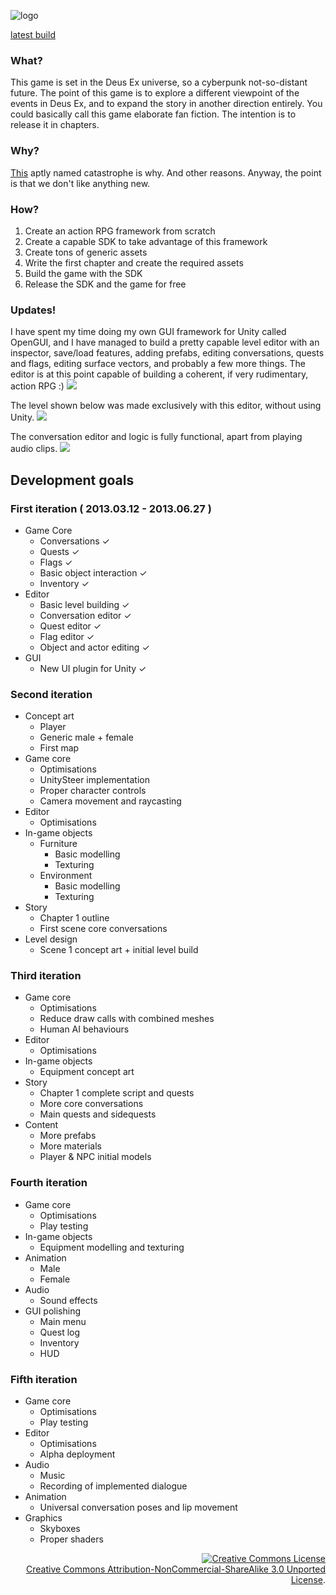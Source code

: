![logo](https://raw.github.com/mrzapp/vongott/master/vongott/Blender/render.png)

<a href="https://www.dropbox.com/s/z12t78ir3dk2wyb/Build.zip">latest build</a>

### What?
This game is set in the Deus Ex universe, so a cyberpunk not-so-distant future. The point of this game is to explore a different viewpoint of the events in Deus Ex, and to expand the story in another direction entirely. You could basically call this game elaborate fan fiction. The intention is to release it in chapters. 

### Why?
<a href="http://www.youtube.com/watch?v=p1b8k469DbY#at=188">This</a> aptly named catastrophe is why. And other reasons. Anyway, the point is that we don't like anything new.

### How?
1. Create an action RPG framework from scratch
2. Create a capable SDK to take advantage of this framework
3. Create tons of generic assets
4. Write the first chapter and create the required assets
5. Build the game with the SDK
6. Release the SDK and the game for free

### Updates!
I have spent my time doing my own GUI framework for Unity called OpenGUI, and I have managed to build a pretty capable level editor with an inspector, save/load features, adding prefabs, editing conversations, quests and flags, editing surface vectors, and probably a few more things. The editor is at this point capable of building a coherent, if very rudimentary, action RPG :)
<img src="https://raw.github.com/mrzapp/vongott/master/img/demo_windows.png" />

The level shown below was made exclusively with this editor, without using Unity.
<img src="https://raw.github.com/mrzapp/vongott/master/img/demo_level.png" />

The conversation editor and logic is fully functional, apart from playing audio clips.
<img src="https://raw.github.com/mrzapp/vongott/master/img/demo_convo.png" />

## Development goals

### First iteration ( 2013.03.12 - 2013.06.27 )
- Game Core
	- Conversations &#x2713;
	- Quests &#x2713;
	- Flags &#x2713;
	- Basic object interaction &#x2713;
	- Inventory &#x2713;
- Editor
	- Basic level building &#x2713;
	- Conversation editor &#x2713;
	- Quest editor &#x2713;
	- Flag editor &#x2713;
	- Object and actor editing &#x2713;
- GUI
	- New UI plugin for Unity &#x2713;

### Second iteration
- Concept art
	- Player
	- Generic male + female
	- First map
- Game core
	- Optimisations
	- UnitySteer implementation
	- Proper character controls
	- Camera movement and raycasting
- Editor
	- Optimisations
- In-game objects
	- Furniture
		- Basic modelling 
		- Texturing
	- Environment
		- Basic modelling
		- Texturing
- Story
	- Chapter 1 outline
	- First scene core conversations
- Level design
	- Scene 1 concept art + initial level build

### Third iteration
- Game core
	- Optimisations
	- Reduce draw calls with combined meshes
	- Human AI behaviours
- Editor
	- Optimisations
- In-game objects
	- Equipment concept art 
- Story
	- Chapter 1 complete script and quests
	- More core conversations
	- Main quests and sidequests
- Content
	- More prefabs
	- More materials
	- Player & NPC initial models

### Fourth iteration
- Game core
	- Optimisations
	- Play testing
- In-game objects
	- Equipment modelling and texturing
- Animation
	- Male
	- Female
- Audio
	- Sound effects
- GUI polishing
	- Main menu 
	- Quest log
	- Inventory
	- HUD

### Fifth iteration
- Game core
	- Optimisations
	- Play testing
- Editor
	- Optimisations
	- Alpha deployment 
- Audio
	- Music
	- Recording of implemented dialogue
- Animation
	- Universal conversation poses and lip movement
- Graphics
	- Skyboxes
	- Proper shaders
	

<p align=right>
  <a rel="license" href="http://creativecommons.org/licenses/by-nc-sa/3.0/deed.en_US"><img alt="Creative Commons License" style="border-width:0" src="http://i.creativecommons.org/l/by-nc-sa/3.0/88x31.png" /></a>
  <br />
  <a rel="license" href="http://creativecommons.org/licenses/by-nc-sa/3.0/deed.en_US">Creative Commons Attribution-NonCommercial-ShareAlike 3.0 Unported License</a>.
</p>
